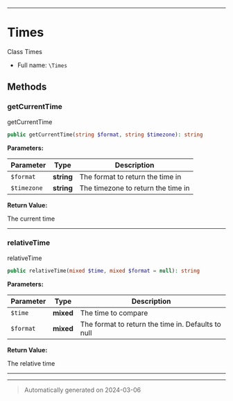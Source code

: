 ***

# Times

Class Times



* Full name: `\Times`




## Methods


### getCurrentTime

getCurrentTime

```php
public getCurrentTime(string $format, string $timezone): string
```








**Parameters:**

| Parameter | Type | Description |
|-----------|------|-------------|
| `$format` | **string** | The format to return the time in |
| `$timezone` | **string** | The timezone to return the time in |


**Return Value:**

The current time




***

### relativeTime

relativeTime

```php
public relativeTime(mixed $time, mixed $format = null): string
```








**Parameters:**

| Parameter | Type | Description |
|-----------|------|-------------|
| `$time` | **mixed** | The time to compare |
| `$format` | **mixed** | The format to return the time in. Defaults to null |


**Return Value:**

The relative time




***


***
> Automatically generated on 2024-03-06
